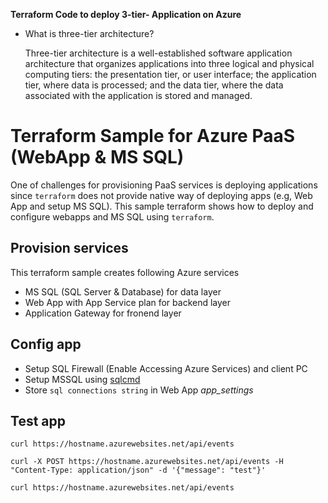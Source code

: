 **Terraform Code to deploy 3-tier- Application on Azure** 

- What is three-tier architecture?

  Three-tier architecture is a well-established software application architecture that organizes applications into three logical and physical computing tiers: the presentation tier, or user interface; the application tier, where data is processed; and the data tier, where the data associated with the application is stored and managed.

# Terraform Sample for Azure PaaS (WebApp & MS SQL)

One of challenges for provisioning PaaS services is deploying applications since `terraform` does not provide native way of deploying apps (e.g, Web App and setup MS SQL). This sample terraform shows how to deploy and configure webapps and MS SQL using `terraform`.



## Provision services

This terraform sample creates following Azure services

- MS SQL (SQL Server & Database) for data layer
- Web App with App Service plan for backend layer
- Application Gateway for fronend layer



## Config app

- Setup SQL Firewall (Enable Accessing Azure Services) and client PC
- Setup MSSQL using [sqlcmd](https://docs.microsoft.com/en-us/sql/tools/sqlcmd-utility?view=sql-server-ver15)
- Store `sql connections string` in Web App _app_settings_ 

## Test app

```
curl https://hostname.azurewebsites.net/api/events

curl -X POST https://hostname.azurewebsites.net/api/events -H "Content-Type: application/json" -d '{"message": "test"}'

curl https://hostname.azurewebsites.net/api/events
```
